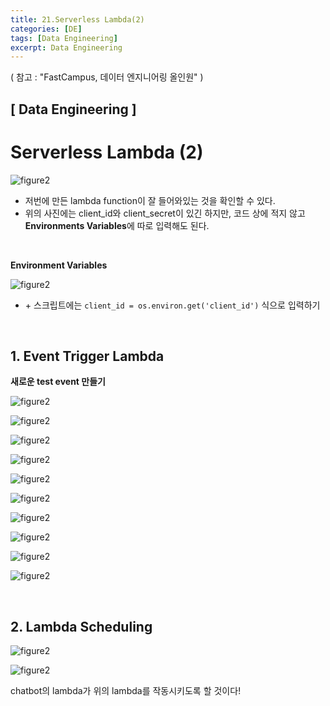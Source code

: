 ```yaml
---
title: 21.Serverless Lambda(2)
categories: [DE]
tags: [Data Engineering]
excerpt: Data Engineering
---
```


( 참고 : "FastCampus, 데이터 엔지니어링 올인원" )

## [ Data Engineering ]

# Serverless Lambda (2)

![figure2](/assets/img/DE/DE114.png)

- 저번에 만든 lambda function이 잘 들어와있는 것을 확인할 수 있다.
- 위의 사진에는 client_id와 client_secret이 있긴 하지만, 코드 상에 적지 않고 **Environments Variables**에 따로 입력해도 된다.

<br>

**Environment Variables**

![figure2](/assets/img/DE/de115.png)

- \+ 스크립트에는 `client_id = os.environ.get('client_id')` 식으로 입력하기

<br>

## 1. Event Trigger Lambda

**새로운 test event 만들기**

![figure2](/assets/img/DE/de116.png)

![figure2](/assets/img/DE/de117.png)

![figure2](/assets/img/DE/de118.png)

![figure2](/assets/img/DE/de119.png)

![figure2](/assets/img/DE/de120.png)

![figure2](/assets/img/DE/de121.png)

![figure2](/assets/img/DE/de122.png)

![figure2](/assets/img/DE/de123.png)

![figure2](/assets/img/DE/de124.png)

![figure2](/assets/img/DE/de125.png)

<br>

## 2. Lambda Scheduling

![figure2](/assets/img/DE/de126.png)

![figure2](/assets/img/DE/de127.png)

chatbot의 lambda가 위의 lambda를 작동시키도록 할 것이다!